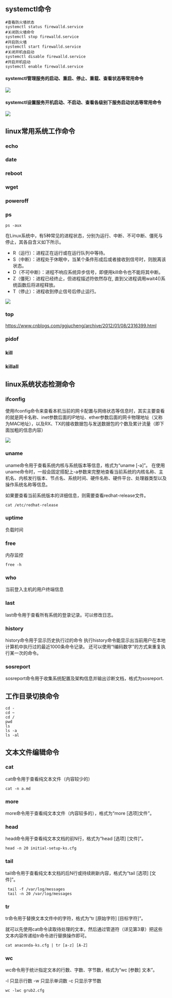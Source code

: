 ## systemctl命令

```shell
#查看防火墙状态
systemctl status firewalld.service
#关闭防火墙命令
systemctl stop firewalld.service
#开启防火墙
systemctl start firewalld.service
#关闭开机自启动
systemctl disable firewalld.service
#开启开机启动
systemctl enable firewalld.service
```
#### systemctl管理服务的启动、重启、停止、重载、查看状态等常用命令
![](assets/2020-08-09-15-09-18.png)

#### systemctl设置服务开机启动、不启动、查看各级别下服务启动状态等常用命令
![](assets/2020-08-09-15-09-42.png)


## linux常用系统工作命令

### echo
### date
### reboot
### wget
### poweroff
### ps
```
ps -aux
```
在Linux系统中，有5种常见的进程状态，分别为运行、中断、不可中断、僵死与停止，其各自含义如下所示。

- R（运行）：进程正在运行或在运行队列中等待。
- S（中断）：进程处于休眠中，当某个条件形成后或者接收到信号时，则脱离该　 状态。
- D（不可中断）：进程不响应系统异步信号，即便用kill命令也不能将其中断。
- Z（僵死）：进程已经终止，但进程描述符依然存在, 直到父进程调用wait4()系统函数后将进程释放。
- T（停止）：进程收到停止信号后停止运行。

![](assets/2020-08-09-21-42-35.png)

### top
https://www.cnblogs.com/ggjucheng/archive/2012/01/08/2316399.html

### pidof

### kill

### killall

## linux系统状态检测命令
### ifconfig
使用ifconfig命令来查看本机当前的网卡配置与网络状态等信息时，其实主要查看的就是网卡名称、inet参数后面的IP地址、ether参数后面的网卡物理地址（又称为MAC地址），以及RX、TX的接收数据包与发送数据包的个数及累计流量（即下面加粗的信息内容）

![](assets/2020-08-09-21-58-22.png)

### uname
uname命令用于查看系统内核与系统版本等信息，格式为“uname [-a]”。
在使用uname命令时，一般会固定搭配上-a参数来完整地查看当前系统的内核名称、主机名、内核发行版本、节点名、系统时间、硬件名称、硬件平台、处理器类型以及操作系统名称等信息。

如果要查看当前系统版本的详细信息，则需要查看redhat-release文件。
```
cat /etc/redhat-release
```
### uptime
负载时间

### free
内存监控
```
free -h
```
### who
当前登入主机的用户终端信息

### last
last命令用于查看所有系统的登录记录。可以修改日志。

### history
history命令用于显示历史执行过的命令
执行history命令能显示出当前用户在本地计算机中执行过的最近1000条命令记录。
还可以使用“!编码数字”的方式来重复执行某一次的命令。

### sosreport
sosreport命令用于收集系统配置及架构信息并输出诊断文档，格式为sosreport.

## 工作目录切换命令
```
cd -
cd ~
cd /
pwd
ls
ls -a
ls -al
```

## 文本文件编辑命令
### cat 
cat命令用于查看纯文本文件（内容较少的）
```
cat -n a.md
```
### more
more命令用于查看纯文本文件（内容较多的），格式为“more [选项]文件”。
### head
head命令用于查看纯文本文档的前N行，格式为“head [选项] [文件]”。
```
head -n 20 initial-setup-ks.cfg 
```
### tail
tail命令用于查看纯文本文档的后N行或持续刷新内容，格式为“tail [选项] [文件]”。

```
 tail -f /var/log/messages
 tail -n 20 /var/log/messages
 ```
### tr
tr命令用于替换文本文件中的字符，格式为“tr [原始字符] [目标字符]”。

就可以先使用cat命令读取待处理的文本，然后通过管道符（详见第3章）把这些文本内容传递给tr命令进行替换操作即可。

```
cat anaconda-ks.cfg | tr [a-z] [A-Z]
```

### wc
wc命令用于统计指定文本的行数、字数、字节数，格式为“wc [参数] 文本”。

-l 只显示行数
-w 只显示单词数
-c 只显示字节数

```
wc -lwc grub2.cfg 
```